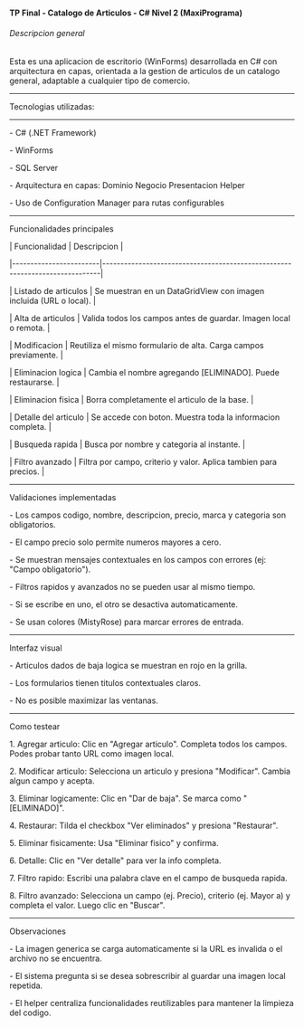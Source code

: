 

#### **TP Final - Catalogo de Articulos - C# Nivel 2 (MaxiPrograma)**



###### Descripcion general



Esta es una aplicacion de escritorio (WinForms) desarrollada en C# con arquitectura en capas, orientada a la gestion de articulos de un catalogo general, adaptable a cualquier tipo de comercio.



-----------------------------------------------------------------------------------------------------------------------------------------------------------------------





Tecnologias utilizadas:

---

\- C# (.NET Framework)

\- WinForms

\- SQL Server

\- Arquitectura en capas: Dominio  Negocio  Presentacion  Helper

\- Uso de Configuration Manager para rutas configurables





-----------------------------------------------------------------------------------------------------------------------------------------------------------------------





Funcionalidades principales



| Funcionalidad          | Descripcion                                                                 |

|------------------------|-----------------------------------------------------------------------------|

| Listado de articulos   | Se muestran en un DataGridView con imagen incluida (URL o local).           |

| Alta de articulos      | Valida todos los campos antes de guardar. Imagen local o remota.            |

| Modificacion           | Reutiliza el mismo formulario de alta. Carga campos previamente.            |

| Eliminacion logica     | Cambia el nombre agregando \[ELIMINADO]. Puede restaurarse.                  |

| Eliminacion fisica     | Borra completamente el articulo de la base.                                 |

| Detalle del articulo   | Se accede con boton. Muestra toda la informacion completa.                  |

| Busqueda rapida        | Busca por nombre y categoria al instante.                                   |

| Filtro avanzado        | Filtra por campo, criterio y valor. Aplica tambien para precios.            |



-----------------------------------------------------------------------------------------------------------------------------------------------------------------------



Validaciones implementadas



\- Los campos codigo, nombre, descripcion, precio, marca y categoria son obligatorios.

\- El campo precio solo permite numeros mayores a cero.

\- Se muestran mensajes contextuales en los campos con errores (ej: "Campo obligatorio").

\- Filtros rapidos y avanzados no se pueden usar al mismo tiempo.

\- Si se escribe en uno, el otro se desactiva automaticamente.

\- Se usan colores (MistyRose) para marcar errores de entrada.



-----------------------------------------------------------------------------------------------------------------------------------------------------------------------



Interfaz visual



\- Articulos dados de baja logica se muestran en rojo en la grilla.

\- Los formularios tienen titulos contextuales claros.

\- No es posible maximizar las ventanas.



-----------------------------------------------------------------------------------------------------------------------------------------------------------------------



Como testear



1\. Agregar articulo: Clic en "Agregar articulo". Completa todos los campos. Podes probar tanto URL como imagen local.

2\. Modificar articulo: Selecciona un articulo y presiona "Modificar". Cambia algun campo y acepta.

3\. Eliminar logicamente: Clic en "Dar de baja". Se marca como "\[ELIMINADO]".

4\. Restaurar: Tilda el checkbox "Ver eliminados" y presiona "Restaurar".

5\. Eliminar fisicamente: Usa "Eliminar fisico" y confirma.

6\. Detalle: Clic en "Ver detalle" para ver la info completa.

7\. Filtro rapido: Escribi una palabra clave en el campo de busqueda rapida.

8\. Filtro avanzado: Selecciona un campo (ej. Precio), criterio (ej. Mayor a) y completa el valor. Luego clic en "Buscar".



-----------------------------------------------------------------------------------------------------------------------------------------------------------------------



Observaciones



\- La imagen generica se carga automaticamente si la URL es invalida o el archivo no se encuentra.

\- El sistema pregunta si se desea sobrescribir al guardar una imagen local repetida.

\- El helper centraliza funcionalidades reutilizables para mantener la limpieza del codigo.



